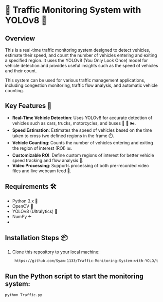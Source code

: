 # 🚗 Traffic Monitoring System with YOLOv8 🚦

## Overview
This is a real-time traffic monitoring system designed to detect vehicles, estimate their speed, and count the number of vehicles entering and exiting a specified region. It uses the YOLOv8 (You Only Look Once) model for vehicle detection and provides useful insights such as the speed of vehicles and their count.

This system can be used for various traffic management applications, including congestion monitoring, traffic flow analysis, and automatic vehicle counting.

## Key Features 🌟
- **Real-Time Vehicle Detection**: Uses YOLOv8 for accurate detection of vehicles such as cars, trucks, motorcycles, and buses 🚙 🚚 🏍️.
- **Speed Estimation**: Estimates the speed of vehicles based on the time taken to cross two defined regions in the frame ⏱️.
- **Vehicle Counting**: Counts the number of vehicles entering and exiting the region of interest (ROI) 📊.
- **Customizable ROI**: Define custom regions of interest for better vehicle speed tracking and flow analysis 🎯.
- **Video Processing**: Supports processing of both pre-recorded video files and live webcam feed 🎥.

## Requirements 🛠️
- Python 3.x 🐍
- OpenCV 📸
- YOLOv8 (Ultralytics) 🤖
- NumPy ➗
- 


## Installation Steps 📦
1. Clone this repository to your local machine:
   ```bash
    https://github.com/Syam-1133/Traffic-Monitoring-System-with-YOLO/tree/main

## Run the Python script to start the monitoring system:
```bash
python Traffic.py

